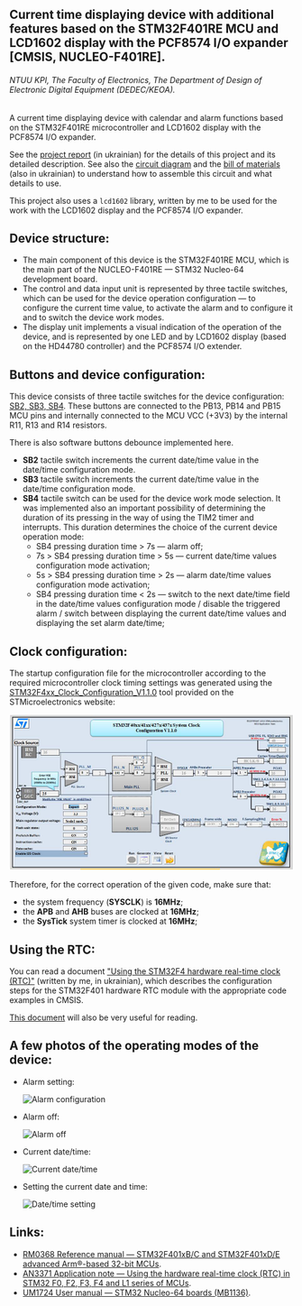 ## Current time displaying device with additional features based on the STM32F401RE MCU and LCD1602 display with the PCF8574 I/O expander [CMSIS, NUCLEO-F401RE].

###### NTUU KPI, The Faculty of Electronics, The Department of Design of Electronic Digital Equipment (DEDEC/KEOA).

A current time displaying device with calendar and alarm functions based on the STM32F401RE microcontroller and LCD1602 display with the PCF8574 I/O expander.

See the [project report][1] (in ukrainian) for the details of this project and its detailed description. See also the [circuit diagram][2] and the [bill of materials][3] (also in ukrainian) to understand how to assemble this circuit and what details to use.

This project also uses a `lcd1602` library, written by me to be used for the work with the LCD1602 display and the PCF8574 I/O expander.

## Device structure:

+ The main component of this device is the STM32F401RE MCU, which is the main part of the NUCLEO-F401RE — STM32 Nucleo-64 development board.
+ The control and data input unit is represented by three tactile switches, which can be used for the device operation configuration — to configure the current time value, to activate the alarm and to configure it and to switch the device work modes.
+ The display unit implements a visual indication of the operation of the device, and is represented by one LED and by LCD1602 display (based on the HD44780 controller) and the PCF8574 I/O extender.
	
## Buttons and device configuration:

This device consists of three tactile switches for the device configuration: [SB2, SB3, SB4][2]. These buttons are connected to the PB13, PB14 and PB15 MCU pins and internally connected to the MCU VCC (+3V3) by the internal R11, R13 and R14 resistors.

There is also software buttons debounce implemented here.

+ **SB2** tactile switch increments the current date/time value in the date/time configuration mode.
+ **SB3** tactile switch increments the current date/time value in the date/time configuration mode.
+ **SB4** tactile switch can be used for the device work mode selection. It was implemented also an important possibility of determining the duration of its pressing in the way of using the TIM2 timer and interrupts. This duration determines the choice of the current device operation mode:
  + SB4 pressing duration time > 7s — alarm off; 
  + 7s > SB4 pressing duration time > 5s — current date/time values configuration mode activation; 
  + 5s > SB4 pressing duration time > 2s — alarm date/time values configuration mode activation; 
  + SB4 pressing duration time < 2s — switch to the next date/time field in the date/time values configuration mode / disable the triggered alarm / switch between displaying the current date/time values and displaying the set alarm date/time;

## Clock configuration:

The startup configuration file for the microcontroller according to the required microcontroller clock timing settings was generated using the [STM32F4xx_Clock_Configuration_V1.1.0][4] tool provided on the STMicroelectronics website:

![Clock configuration](https://github.com/vsilchuk/STM32F4_CMSIS_RTC_LCD1602_clock/blob/master/img/clock_configuration.png "Clock configuration")

Therefore, for the correct operation of the given code, make sure that:

+ the system frequency (**SYSCLK**) is **16MHz**;
+ the **APB** and **AHB** buses are clocked at **16MHz**;
+ the **SysTick** system timer is clocked at **16MHz**;

## Using the RTC:

You can read a document ["Using the STM32F4 hardware real-time clock (RTC)"][5] (written by me, in ukrainian), which describes the configuration steps for the STM32F401 hardware RTC module with the appropriate code examples in CMSIS.

[This document][6] will also be very useful for reading.

## A few photos of the operating modes of the device:

+ Alarm setting:

	![Alarm configuration](https://github.com/vsilchuk/STM32F4_CMSIS_RTC_LCD1602_clock/blob/master/img/alarm_cfg.png "Alarm configuration")
	
+ Alarm off:

	![Alarm off](https://github.com/vsilchuk/STM32F4_CMSIS_RTC_LCD1602_clock/blob/master/img/alarm_off.png "Alarm off")

+ Current date/time:

	![Current date/time](https://github.com/vsilchuk/STM32F4_CMSIS_RTC_LCD1602_clock/blob/master/img/time_date.png "Current date/time")

+ Setting the current date and time:

	![Date/time setting](https://github.com/vsilchuk/STM32F4_CMSIS_RTC_LCD1602_clock/blob/master/img/time_date_cfg.png "Date/time setting")
	
## Links:

+ [RM0368 Reference manual — STM32F401xB/C and STM32F401xD/E advanced Arm®-based 32-bit MCUs][7].
+ [AN3371 Application note — Using the hardware real-time clock (RTC) in STM32 F0, F2, F3, F4 and L1 series of MCUs][6].
+ [UM1724 User manual — STM32 Nucleo-64 boards (MB1136)][8].

[1]: https://github.com/vsilchuk/STM32F4_CMSIS_RTC_LCD1602_clock/blob/master/doc/UA_Report.pdf
[2]: https://github.com/vsilchuk/STM32F4_CMSIS_RTC_LCD1602_clock/blob/master/doc/UA_Circuit_diagram.pdf 
[3]: https://github.com/vsilchuk/STM32F4_CMSIS_RTC_LCD1602_clock/blob/master/doc/UA_Bill_of_materials.pdf  
[4]: https://www.st.com/content/st_com/en/products/development-tools/software-development-tools/stm32-software-development-tools/stm32-configurators-and-code-generators/stsw-stm32091.html
[5]: https://github.com/vsilchuk/STM32F4_CMSIS_RTC_LCD1602_clock/doc/UA_Using_the_STM32F4_hardware_real-time_clock.pdf
[6]: https://www.st.com/resource/en/application_note/dm00025071-using-the-hardware-realtime-clock-rtc-in-stm32-f0-f2-f3-f4-and-l1-series-of-mcus-stmicroelectronics.pdf
[7]: https://www.st.com/resource/en/reference_manual/dm00096844-stm32f401xb-c-and-stm32f401xd-e-advanced-arm-based-32-bit-mcus-stmicroelectronics.pdf
[8]: https://www.st.com/resource/en/user_manual/dm00105823-stm32-nucleo64-boards-mb1136-stmicroelectronics.pdf
